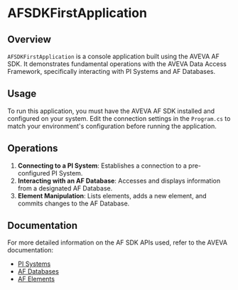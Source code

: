 # AFSDKFirstApplication

## Overview
`AFSDKFirstApplication` is a console application built using the AVEVA AF SDK. It demonstrates fundamental operations with the AVEVA Data Access Framework, specifically interacting with PI Systems and AF Databases.

## Usage
To run this application, you must have the AVEVA AF SDK installed and configured on your system. Edit the connection settings in the `Program.cs` to match your environment's configuration before running the application.

## Operations
1. **Connecting to a PI System**: Establishes a connection to a pre-configured PI System.
2. **Interacting with an AF Database**: Accesses and displays information from a designated AF Database.
3. **Element Manipulation**: Lists elements, adds a new element, and commits changes to the AF Database.

## Documentation
For more detailed information on the AF SDK APIs used, refer to the AVEVA documentation:
- [PI Systems](https://docs.aveva.com/bundle/af-sdk/page/html/T_OSIsoft_AF_PISystems.htm)
- [AF Databases](https://docs.aveva.com/bundle/af-sdk/page/html/T_OSIsoft_AF_AFDatabases.htm)
- [AF Elements](https://docs.aveva.com/bundle/af-sdk/page/html/T_OSIsoft_AF_Asset_AFElements.htm)
